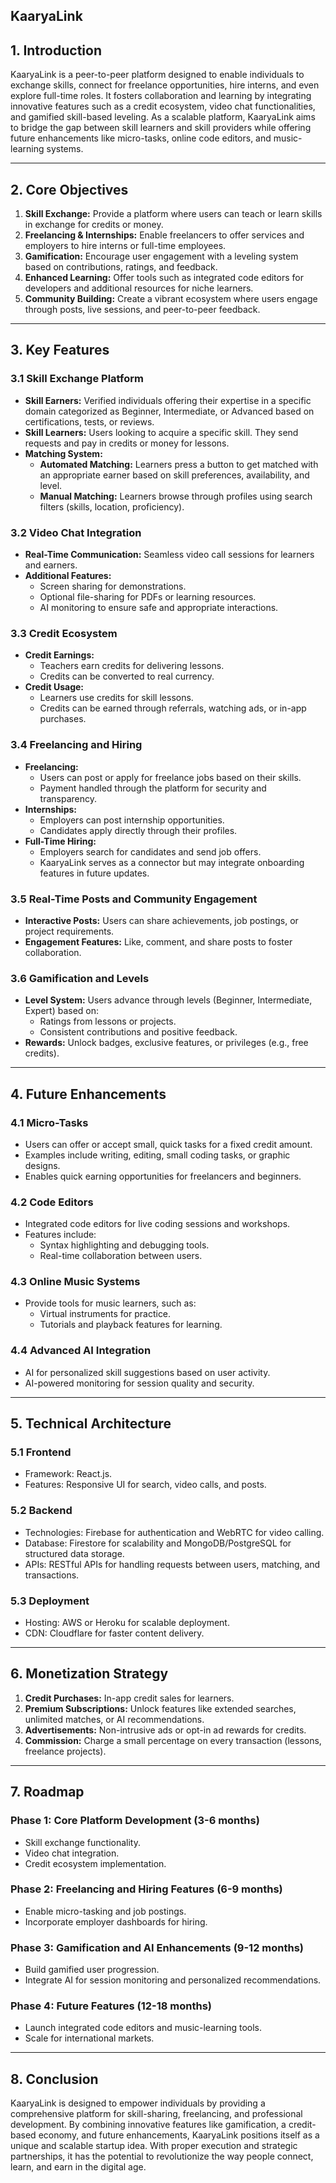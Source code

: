 ## KaaryaLink

## **1. Introduction**

KaaryaLink is a peer-to-peer platform designed to enable individuals to exchange skills, connect for freelance opportunities, hire interns, and even explore full-time roles. It fosters collaboration and learning by integrating innovative features such as a credit ecosystem, video chat functionalities, and gamified skill-based leveling. As a scalable platform, KaaryaLink aims to bridge the gap between skill learners and skill providers while offering future enhancements like micro-tasks, online code editors, and music-learning systems.

---

## **2. Core Objectives**

1. **Skill Exchange:** Provide a platform where users can teach or learn skills in exchange for credits or money.
2. **Freelancing & Internships:** Enable freelancers to offer services and employers to hire interns or full-time employees.
3. **Gamification:** Encourage user engagement with a leveling system based on contributions, ratings, and feedback.
4. **Enhanced Learning:** Offer tools such as integrated code editors for developers and additional resources for niche learners.
5. **Community Building:** Create a vibrant ecosystem where users engage through posts, live sessions, and peer-to-peer feedback.

---

## **3. Key Features**

### **3.1 Skill Exchange Platform**

- **Skill Earners:** Verified individuals offering their expertise in a specific domain categorized as Beginner, Intermediate, or Advanced based on certifications, tests, or reviews.
- **Skill Learners:** Users looking to acquire a specific skill. They send requests and pay in credits or money for lessons.
- **Matching System:**
  - **Automated Matching:** Learners press a button to get matched with an appropriate earner based on skill preferences, availability, and level.
  - **Manual Matching:** Learners browse through profiles using search filters (skills, location, proficiency).

### **3.2 Video Chat Integration**

- **Real-Time Communication:** Seamless video call sessions for learners and earners.
- **Additional Features:**
  - Screen sharing for demonstrations.
  - Optional file-sharing for PDFs or learning resources.
  - AI monitoring to ensure safe and appropriate interactions.

### **3.3 Credit Ecosystem**

- **Credit Earnings:**
  - Teachers earn credits for delivering lessons.
  - Credits can be converted to real currency.
- **Credit Usage:**
  - Learners use credits for skill lessons.
  - Credits can be earned through referrals, watching ads, or in-app purchases.

### **3.4 Freelancing and Hiring**

- **Freelancing:**
  - Users can post or apply for freelance jobs based on their skills.
  - Payment handled through the platform for security and transparency.
- **Internships:**
  - Employers can post internship opportunities.
  - Candidates apply directly through their profiles.
- **Full-Time Hiring:**
  - Employers search for candidates and send job offers.
  - KaaryaLink serves as a connector but may integrate onboarding features in future updates.

### **3.5 Real-Time Posts and Community Engagement**

- **Interactive Posts:** Users can share achievements, job postings, or project requirements.
- **Engagement Features:** Like, comment, and share posts to foster collaboration.

### **3.6 Gamification and Levels**

- **Level System:** Users advance through levels (Beginner, Intermediate, Expert) based on:
  - Ratings from lessons or projects.
  - Consistent contributions and positive feedback.
- **Rewards:** Unlock badges, exclusive features, or privileges (e.g., free credits).

---

## **4. Future Enhancements**

### **4.1 Micro-Tasks**

- Users can offer or accept small, quick tasks for a fixed credit amount.
- Examples include writing, editing, small coding tasks, or graphic designs.
- Enables quick earning opportunities for freelancers and beginners.

### **4.2 Code Editors**

- Integrated code editors for live coding sessions and workshops.
- Features include:
  - Syntax highlighting and debugging tools.
  - Real-time collaboration between users.

### **4.3 Online Music Systems**

- Provide tools for music learners, such as:
  - Virtual instruments for practice.
  - Tutorials and playback features for learning.

### **4.4 Advanced AI Integration**

- AI for personalized skill suggestions based on user activity.
- AI-powered monitoring for session quality and security.

---

## **5. Technical Architecture**

### **5.1 Frontend**

- Framework: React.js.
- Features: Responsive UI for search, video calls, and posts.

### **5.2 Backend**

- Technologies: Firebase for authentication and WebRTC for video calling.
- Database: Firestore for scalability and MongoDB/PostgreSQL for structured data storage.
- APIs: RESTful APIs for handling requests between users, matching, and transactions.

### **5.3 Deployment**

- Hosting: AWS or Heroku for scalable deployment.
- CDN: Cloudflare for faster content delivery.

---

## **6. Monetization Strategy**

1. **Credit Purchases:** In-app credit sales for learners.
2. **Premium Subscriptions:** Unlock features like extended searches, unlimited matches, or AI recommendations.
3. **Advertisements:** Non-intrusive ads or opt-in ad rewards for credits.
4. **Commission:** Charge a small percentage on every transaction (lessons, freelance projects).

---

## **7. Roadmap**

### **Phase 1: Core Platform Development (3-6 months)**

- Skill exchange functionality.
- Video chat integration.
- Credit ecosystem implementation.

### **Phase 2: Freelancing and Hiring Features (6-9 months)**

- Enable micro-tasking and job postings.
- Incorporate employer dashboards for hiring.

### **Phase 3: Gamification and AI Enhancements (9-12 months)**

- Build gamified user progression.
- Integrate AI for session monitoring and personalized recommendations.

### **Phase 4: Future Features (12-18 months)**

- Launch integrated code editors and music-learning tools.
- Scale for international markets.

---

## **8. Conclusion**

KaaryaLink is designed to empower individuals by providing a comprehensive platform for skill-sharing, freelancing, and professional development. By combining innovative features like gamification, a credit-based economy, and future enhancements, KaaryaLink positions itself as a unique and scalable startup idea. With proper execution and strategic partnerships, it has the potential to revolutionize the way people connect, learn, and earn in the digital age.


